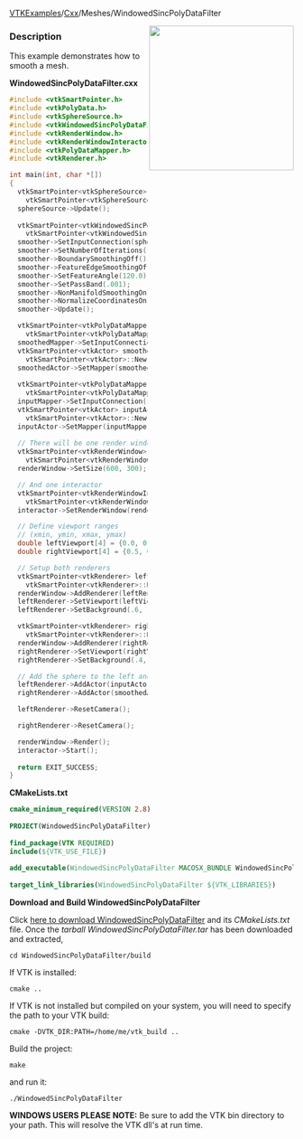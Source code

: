 [VTKExamples](/index/)/[Cxx](/Cxx)/Meshes/WindowedSincPolyDataFilter

<img align="right" src="https://github.com/lorensen/VTKExamples/blob/gh-pages/Testing/Baseline/Meshes/TestWindowedSincPolyDataFilter.png?raw=true" width="256" />

### Description
This example demonstrates how to smooth a mesh.

**WindowedSincPolyDataFilter.cxx**
```c++
#include <vtkSmartPointer.h>
#include <vtkPolyData.h>
#include <vtkSphereSource.h>
#include <vtkWindowedSincPolyDataFilter.h>
#include <vtkRenderWindow.h>
#include <vtkRenderWindowInteractor.h>
#include <vtkPolyDataMapper.h>
#include <vtkRenderer.h>

int main(int, char *[])
{
  vtkSmartPointer<vtkSphereSource> sphereSource =
    vtkSmartPointer<vtkSphereSource>::New();
  sphereSource->Update();
  
  vtkSmartPointer<vtkWindowedSincPolyDataFilter> smoother =
    vtkSmartPointer<vtkWindowedSincPolyDataFilter>::New();
  smoother->SetInputConnection(sphereSource->GetOutputPort());
  smoother->SetNumberOfIterations(15);
  smoother->BoundarySmoothingOff();
  smoother->FeatureEdgeSmoothingOff();
  smoother->SetFeatureAngle(120.0);
  smoother->SetPassBand(.001);
  smoother->NonManifoldSmoothingOn();
  smoother->NormalizeCoordinatesOn();
  smoother->Update();

  vtkSmartPointer<vtkPolyDataMapper> smoothedMapper =
    vtkSmartPointer<vtkPolyDataMapper>::New();
  smoothedMapper->SetInputConnection(smoother->GetOutputPort());
  vtkSmartPointer<vtkActor> smoothedActor =
    vtkSmartPointer<vtkActor>::New();
  smoothedActor->SetMapper(smoothedMapper);
  
  vtkSmartPointer<vtkPolyDataMapper> inputMapper =
    vtkSmartPointer<vtkPolyDataMapper>::New();
  inputMapper->SetInputConnection(sphereSource->GetOutputPort());
  vtkSmartPointer<vtkActor> inputActor =
    vtkSmartPointer<vtkActor>::New();
  inputActor->SetMapper(inputMapper);
  
  // There will be one render window
  vtkSmartPointer<vtkRenderWindow> renderWindow =
    vtkSmartPointer<vtkRenderWindow>::New();
  renderWindow->SetSize(600, 300);

  // And one interactor
  vtkSmartPointer<vtkRenderWindowInteractor> interactor =
    vtkSmartPointer<vtkRenderWindowInteractor>::New();
  interactor->SetRenderWindow(renderWindow);

  // Define viewport ranges
  // (xmin, ymin, xmax, ymax)
  double leftViewport[4] = {0.0, 0.0, 0.5, 1.0};
  double rightViewport[4] = {0.5, 0.0, 1.0, 1.0};

  // Setup both renderers
  vtkSmartPointer<vtkRenderer> leftRenderer =
    vtkSmartPointer<vtkRenderer>::New();
  renderWindow->AddRenderer(leftRenderer);
  leftRenderer->SetViewport(leftViewport);
  leftRenderer->SetBackground(.6, .5, .4);

  vtkSmartPointer<vtkRenderer> rightRenderer =
    vtkSmartPointer<vtkRenderer>::New();
  renderWindow->AddRenderer(rightRenderer);
  rightRenderer->SetViewport(rightViewport);
  rightRenderer->SetBackground(.4, .5, .6);

  // Add the sphere to the left and the cube to the right
  leftRenderer->AddActor(inputActor);
  rightRenderer->AddActor(smoothedActor);

  leftRenderer->ResetCamera();

  rightRenderer->ResetCamera();

  renderWindow->Render();
  interactor->Start();
 
  return EXIT_SUCCESS;
}
```
**CMakeLists.txt**
```cmake
cmake_minimum_required(VERSION 2.8)
 
PROJECT(WindowedSincPolyDataFilter)
 
find_package(VTK REQUIRED)
include(${VTK_USE_FILE})
 
add_executable(WindowedSincPolyDataFilter MACOSX_BUNDLE WindowedSincPolyDataFilter.cxx)
 
target_link_libraries(WindowedSincPolyDataFilter ${VTK_LIBRARIES})
```

**Download and Build WindowedSincPolyDataFilter**

Click [here to download WindowedSincPolyDataFilter](https://github.com/lorensen/VTKWikiExamplesTarballs/raw/master/WindowedSincPolyDataFilter.tar) and its *CMakeLists.txt* file.
Once the *tarball WindowedSincPolyDataFilter.tar* has been downloaded and extracted,
```
cd WindowedSincPolyDataFilter/build 
```
If VTK is installed:
```
cmake ..
```
If VTK is not installed but compiled on your system, you will need to specify the path to your VTK build:
```
cmake -DVTK_DIR:PATH=/home/me/vtk_build ..
```
Build the project:
```
make
```
and run it:
```
./WindowedSincPolyDataFilter
```
**WINDOWS USERS PLEASE NOTE:** Be sure to add the VTK bin directory to your path. This will resolve the VTK dll's at run time.

